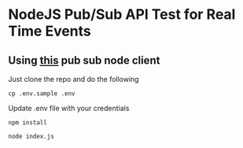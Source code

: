 # NodeJS Pub/Sub API Test for Real Time Events

## Using [this](https://github.com/pozil/pub-sub-api-node-client) pub sub node client

Just clone the repo and do the following

`cp .env.sample .env`

Update .env file with your credentials

`npm install`

`node index.js`